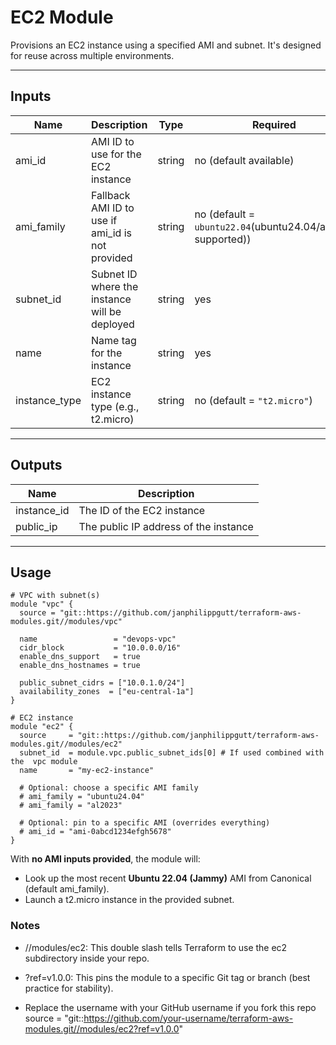 # EC2 Module

Provisions an EC2 instance using a specified AMI and subnet. It's designed for reuse across multiple environments.

---

## Inputs

| Name          | Description                                      | Type     | Required                                                   |
|---------------|--------------------------------------------------|----------|------------------------------------------------------------|
| ami_id        | AMI ID to use for the EC2 instance               | string   | no (default available)                                     |
| ami_family    | Fallback AMI ID to use if ami_id is not provided | string   | no (default = `ubuntu22.04`(ubuntu24.04/al2023 supported)) |
| subnet_id     | Subnet ID where the instance will be deployed    | string   | yes                                                        |
| name          | Name tag for the instance                        | string   | yes                                                        |
| instance_type | EC2 instance type (e.g., t2.micro)               | string   | no (default = `"t2.micro"`)                                |

---

## Outputs

| Name           | Description                            |
|----------------|----------------------------------------|
| instance_id    | The ID of the EC2 instance             |
| public_ip      | The public IP address of the instance  |

---

## Usage

```hcl
# VPC with subnet(s)
module "vpc" {
  source = "git::https://github.com/janphilippgutt/terraform-aws-modules.git//modules/vpc"

  name                 = "devops-vpc"
  cidr_block           = "10.0.0.0/16"
  enable_dns_support   = true
  enable_dns_hostnames = true

  public_subnet_cidrs = ["10.0.1.0/24"]
  availability_zones  = ["eu-central-1a"]
}

# EC2 instance
module "ec2" {
  source     = "git::https://github.com/janphilippgutt/terraform-aws-modules.git//modules/ec2"
  subnet_id  = module.vpc.public_subnet_ids[0] # If used combined with the  vpc module
  name       = "my-ec2-instance"
  
  # Optional: choose a specific AMI family
  # ami_family = "ubuntu24.04"
  # ami_family = "al2023"

  # Optional: pin to a specific AMI (overrides everything)
  # ami_id = "ami-0abcd1234efgh5678"
}
```
With **no AMI inputs provided**, the module will:

- Look up the most recent **Ubuntu 22.04 (Jammy)** AMI from Canonical (default ami_family).
- Launch a t2.micro instance in the provided subnet.

### Notes

- //modules/ec2: This double slash tells Terraform to use the ec2 subdirectory inside your repo.

- ?ref=v1.0.0: This pins the module to a specific Git tag or branch (best practice for stability).

- Replace the username with your GitHub username if you fork this repo
source = "git::https://github.com/your-username/terraform-aws-modules.git//modules/ec2?ref=v1.0.0"